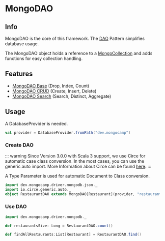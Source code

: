 # MongoDAO

## Info

MongoDAO is the core of this framework.  The [DAO](https://en.wikipedia.org/wiki/Data_access_object) Pattern simplifies database usage.

The MongoDAO object holds a reference to a [MongoCollection](http://mongodb.github.io/mongo-scala-driver/2.3/scaladoc/org/mongodb/scala/MongoCollection.html) and adds functions for easy collection handling.


## Features

* [MongoDAO Base](base.md) (Drop, Index, Count)
* [MongoDAO CRUD](crud.md) (Create, Insert, Delete)
* [MongoDAO Search](search.md) (Search, Distinct, Aggregate)

## Usage

A DatabaseProvider is needed.

```scala
val provider = DatabaseProvider.fromPath("dev.mongocamp")
```

### Create DAO

::: warning
Since Version 3.0.0 with Scala 3 support, we use Circe for automatic case class conversion.
In the most cases, you can use the generic auto import. More Information about Circe can be found [here](https://circe.github.io/circe/codecs/auto-derivation.html).
:::

A Type Parameter is used for automatic Document to Class conversion. 

```scala
import dev.mongocamp.driver.mongodb.json._
import io.circe.generic.auto._
object RestaurantDAO extends MongoDAO[Restaurant](provider, "restaurants")
```

### Use DAO

```scala
import dev.mongocamp.driver.mongodb._

def restaurantsSize: Long = RestaurantDAO.count()

def findAllRestaurants:List[Restaurant] = RestaurantDAO.find()
```
